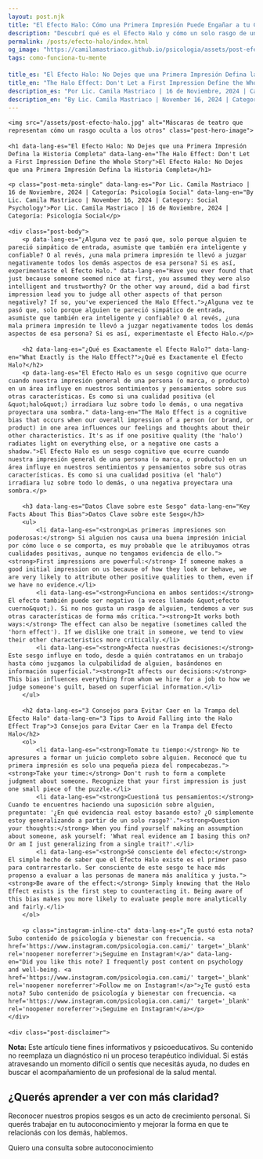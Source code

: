 ```yaml
---
layout: post.njk
title: "El Efecto Halo: Cómo una Primera Impresión Puede Engañar a tu Cerebro | Blog Camila Mastriaco"
description: "Descubrí qué es el Efecto Halo y cómo un solo rasgo de una persona puede distorsionar por completo tu juicio sobre ella. Aprendé a tomar decisiones más objetivas."
permalink: /posts/efecto-halo/index.html
og_image: "https://camilamastriaco.github.io/psicologia/assets/post-efecto-halo.jpg"
tags: como-funciona-tu-mente

title_es: "El Efecto Halo: No Dejes que una Primera Impresión Defina la Historia Completa"
title_en: "The Halo Effect: Don't Let a First Impression Define the Whole Story"
description_es: "Por Lic. Camila Mastriaco | 16 de Noviembre, 2024 | Categoría: Psicología Social"
description_en: "By Lic. Camila Mastriaco | November 16, 2024 | Category: Social Psychology"
---
```





    <img src="/assets/post-efecto-halo.jpg" alt="Máscaras de teatro que representan cómo un rasgo oculta a los otros" class="post-hero-image">
    
    <h1 data-lang-es="El Efecto Halo: No Dejes que una Primera Impresión Defina la Historia Completa" data-lang-en="The Halo Effect: Don't Let a First Impression Define the Whole Story">El Efecto Halo: No Dejes que una Primera Impresión Defina la Historia Completa</h1>
<div id="share-buttons-container"></div>

    <p class="post-meta-single" data-lang-es="Por Lic. Camila Mastriaco | 16 de Noviembre, 2024 | Categoría: Psicología Social" data-lang-en="By Lic. Camila Mastriaco | November 16, 2024 | Category: Social Psychology">Por Lic. Camila Mastriaco | 16 de Noviembre, 2024 | Categoría: Psicología Social</p>
    
    <div class="post-body">
        <p data-lang-es="¿Alguna vez te pasó que, solo porque alguien te pareció simpático de entrada, asumiste que también era inteligente y confiable? O al revés, ¿una mala primera impresión te llevó a juzgar negativamente todos los demás aspectos de esa persona? Si es así, experimentaste el Efecto Halo." data-lang-en="Have you ever found that just because someone seemed nice at first, you assumed they were also intelligent and trustworthy? Or the other way around, did a bad first impression lead you to judge all other aspects of that person negatively? If so, you've experienced the Halo Effect.">¿Alguna vez te pasó que, solo porque alguien te pareció simpático de entrada, asumiste que también era inteligente y confiable? O al revés, ¿una mala primera impresión te llevó a juzgar negativamente todos los demás aspectos de esa persona? Si es así, experimentaste el Efecto Halo.</p>

        <h2 data-lang-es="¿Qué es Exactamente el Efecto Halo?" data-lang-en="What Exactly is the Halo Effect?">¿Qué es Exactamente el Efecto Halo?</h2>
        <p data-lang-es="El Efecto Halo es un sesgo cognitivo que ocurre cuando nuestra impresión general de una persona (o marca, o producto) en un área influye en nuestros sentimientos y pensamientos sobre sus otras características. Es como si una cualidad positiva (el &quot;halo&quot;) irradiara luz sobre todo lo demás, o una negativa proyectara una sombra." data-lang-en="The Halo Effect is a cognitive bias that occurs when our overall impression of a person (or brand, or product) in one area influences our feelings and thoughts about their other characteristics. It's as if one positive quality (the 'halo') radiates light on everything else, or a negative one casts a shadow.">El Efecto Halo es un sesgo cognitivo que ocurre cuando nuestra impresión general de una persona (o marca, o producto) en un área influye en nuestros sentimientos y pensamientos sobre sus otras características. Es como si una cualidad positiva (el "halo") irradiara luz sobre todo lo demás, o una negativa proyectara una sombra.</p>
        
        <h3 data-lang-es="Datos Clave sobre este Sesgo" data-lang-en="Key Facts About This Bias">Datos Clave sobre este Sesgo</h3>
        <ul>
            <li data-lang-es="<strong>Las primeras impresiones son poderosas:</strong> Si alguien nos causa una buena impresión inicial por cómo luce o se comporta, es muy probable que le atribuyamos otras cualidades positivas, aunque no tengamos evidencia de ello."><strong>First impressions are powerful:</strong> If someone makes a good initial impression on us because of how they look or behave, we are very likely to attribute other positive qualities to them, even if we have no evidence.</li>
            <li data-lang-es="<strong>Funciona en ambos sentidos:</strong> El efecto también puede ser negativo (a veces llamado &quot;efecto cuerno&quot;). Si no nos gusta un rasgo de alguien, tendemos a ver sus otras características de forma más crítica."><strong>It works both ways:</strong> The effect can also be negative (sometimes called the 'horn effect'). If we dislike one trait in someone, we tend to view their other characteristics more critically.</li>
            <li data-lang-es="<strong>Afecta nuestras decisiones:</strong> Este sesgo influye en todo, desde a quién contratamos en un trabajo hasta cómo juzgamos la culpabilidad de alguien, basándonos en información superficial."><strong>It affects our decisions:</strong> This bias influences everything from whom we hire for a job to how we judge someone's guilt, based on superficial information.</li>
        </ul>

        <h2 data-lang-es="3 Consejos para Evitar Caer en la Trampa del Efecto Halo" data-lang-en="3 Tips to Avoid Falling into the Halo Effect Trap">3 Consejos para Evitar Caer en la Trampa del Efecto Halo</h2>
        <ol>
            <li data-lang-es="<strong>Tomate tu tiempo:</strong> No te apresures a formar un juicio completo sobre alguien. Reconocé que tu primera impresión es solo una pequeña pieza del rompecabezas."><strong>Take your time:</strong> Don't rush to form a complete judgment about someone. Recognize that your first impression is just one small piece of the puzzle.</li>
            <li data-lang-es="<strong>Cuestioná tus pensamientos:</strong> Cuando te encuentres haciendo una suposición sobre alguien, preguntate: '¿En qué evidencia real estoy basando esto? ¿O simplemente estoy generalizando a partir de un solo rasgo?'."><strong>Question your thoughts:</strong> When you find yourself making an assumption about someone, ask yourself: 'What real evidence am I basing this on? Or am I just generalizing from a single trait?'.</li>
            <li data-lang-es="<strong>Sé consciente del efecto:</strong> El simple hecho de saber que el Efecto Halo existe es el primer paso para contrarrestarlo. Ser consciente de este sesgo te hace más propenso a evaluar a las personas de manera más analítica y justa."><strong>Be aware of the effect:</strong> Simply knowing that the Halo Effect exists is the first step to counteracting it. Being aware of this bias makes you more likely to evaluate people more analytically and fairly.</li>
        </ol>
        
        <p class="instagram-inline-cta" data-lang-es="¿Te gustó esta nota? Subo contenido de psicología y bienestar con frecuencia. <a href='https://www.instagram.com/psicologia.con.cami/' target='_blank' rel='noopener noreferrer'>¡Seguime en Instagram!</a>" data-lang-en="Did you like this note? I frequently post content on psychology and well-being. <a href='https://www.instagram.com/psicologia.con.cami/' target='_blank' rel='noopener noreferrer'>Follow me on Instagram!</a>">¿Te gustó esta nota? Subo contenido de psicología y bienestar con frecuencia. <a href='https://www.instagram.com/psicologia.con.cami/' target='_blank' rel='noopener noreferrer'>¡Seguime en Instagram!</a></p>
    </div>
    
    <div class="post-disclaimer">
<p data-lang-es="<strong>Nota:</strong> Este artículo tiene fines informativos y psicoeducativos. Su contenido no reemplaza un diagnóstico ni un proceso terapéutico individual. Si estás atravesando un momento difícil o sentís que necesitás ayuda, no dudes en buscar el acompañamiento de un profesional de la salud mental." data-lang-en="<strong>Disclaimer:</strong> This article is for informational and psychoeducational purposes only. It is not a substitute for a professional diagnosis or an individual therapeutic process. If you are going through a difficult time or feel you need help, do not hesitate to seek support from a mental health professional.">
<strong>Nota:</strong> Este artículo tiene fines informativos y psicoeducativos. Su contenido no reemplaza un diagnóstico ni un proceso terapéutico individual. Si estás atravesando un momento difícil o sentís que necesitás ayuda, no dudes en buscar el acompañamiento de un profesional de la salud mental.
</p>
</div>

<section id="cta-post" class="animate-on-scroll">
        <h2 data-lang-es="¿Querés aprender a ver con más claridad?" data-lang-en="Want to learn to see more clearly?">¿Querés aprender a ver con más claridad?</h2>
        <p data-lang-es="Reconocer nuestros propios sesgos es un acto de crecimiento personal. Si querés trabajar en tu autoconocimiento y mejorar la forma en que te relacionás con los demás, hablemos." data-lang-en="Recognizing our own biases is an act of personal growth. If you want to work on your self-awareness and improve the way you relate to others, let's talk.">Reconocer nuestros propios sesgos es un acto de crecimiento personal. Si querés trabajar en tu autoconocimiento y mejorar la forma en que te relacionás con los demás, hablemos.</p>
        <a 
            class="btn whatsapp-trigger" 
            data-location="post_halo_cta" 
            data-lang-es="Quiero una consulta sobre autoconocimiento" 
            data-lang-en="I want a consultation about self-awareness" 
            data-whatsapp-es="Hola Camila, leí tu nota sobre el Efecto Halo y quisiera consultarte sobre las sesiones." 
            data-whatsapp-en="Hi Camila, I read your note about the Halo Effect and would like to ask about the sessions." 
        >Quiero una consulta sobre autoconocimiento</a>
    </section>